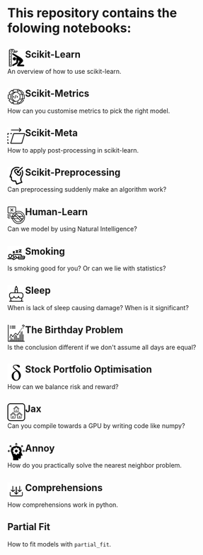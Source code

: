# This repository contains the folowing notebooks:

## <img src="scikit-metrics/scikit-metrics.svg" width=40 height=40 align="left">  Scikit-Learn
An overview of how to use scikit-learn.


## <img src="scikit-meta/scikit-meta.svg" width=40 height=40 align="left"> Scikit-Metrics

How can you customise metrics to pick the right model. 


## <img src="scikit-prep/scikit-prep.svg" width=40 height=40 align="left"> Scikit-Meta

How to apply post-processing in scikit-learn.


## <img src="human-learn/human-learn.svg" width=40 height=40 align="left"> Scikit-Preprocessing

Can preprocessing suddenly make an algorithm work?


## <img src="smoking/smoking.svg" width=40 height=40 align="left"> Human-Learn

Can we model by using Natural Intelligence?


## <img src="sleep/sleep.svg" width=40 height=40 align="left"> Smoking

Is smoking good for you? Or can we lie with statistics?


## <img src="birthday/birthday.svg" width=40 height=40 align="left"> Sleep

When is lack of sleep causing damage? When is it significant?


## <img src="stocks/cvxpy-two.svg" width=40 height=40 align="left"> The Birthday Problem

Is the conclusion different if we don't assume all days are equal?


## <img src="jax/jax.svg" width=40 height=40 align="left"> Stock Portfolio Optimisation

How can we balance risk and reward?


## <img src="annoy/annoy.svg" width=40 height=40 align="left"> Jax

Can you compile towards a GPU by writing code like numpy?


## <img src="comprehensions/comprehension.svg" width=40 height=40 align="left"> Annoy

How do you practically solve the nearest neighbor problem.


## <img src="partial_fit/partial_fit.svg" width=40 height=40 align="left"> Comprehensions

How comprehensions work in python.


## Partial Fit

How to fit models with `partial_fit`.
